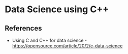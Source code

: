 # Data Science using C++

## References
* Using C and C++ for data science - https://opensource.com/article/20/2/c-data-science